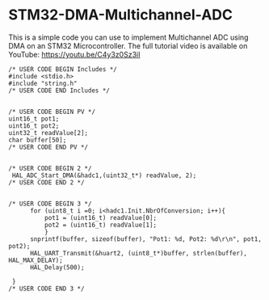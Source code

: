 # STM32-DMA-Multichannel-ADC
This is a simple code you can use to implement Multichannel ADC using DMA on an STM32 Microcontroller. The full tutorial video is available on YouTube: https://youtu.be/C4y3z0Sz3iI

    /* USER CODE BEGIN Includes */
    #include <stdio.h>
    #include "string.h"
    /* USER CODE END Includes */
    
    
    /* USER CODE BEGIN PV */
    uint16_t pot1;
    uint16_t pot2;
    uint32_t readValue[2];
    char buffer[50];
    /* USER CODE END PV */
    
    
    /* USER CODE BEGIN 2 */
     HAL_ADC_Start_DMA(&hadc1,(uint32_t*) readValue, 2);
    /* USER CODE END 2 */
    
    
    /* USER CODE BEGIN 3 */
    	  for (uint8_t i =0; i<hadc1.Init.NbrOfConversion; i++){
    		  pot1 = (uint16_t) readValue[0];
    		  pot2 = (uint16_t) readValue[1];
    		  }
    	  snprintf(buffer, sizeof(buffer), "Pot1: %d, Pot2: %d\r\n", pot1, pot2);
    	  HAL_UART_Transmit(&huart2, (uint8_t*)buffer, strlen(buffer), HAL_MAX_DELAY);
    	  HAL_Delay(500);
    
     }
    /* USER CODE END 3 */
